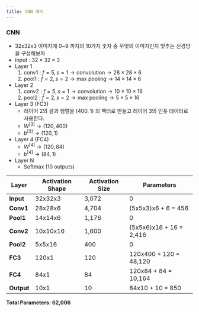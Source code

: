 ```yaml
---
title: CNN 예시
---
```


### CNN

- 32x32x3 이미지에 0~9 까지의 10가지 숫자 중 무엇의 이미지인지 맞추는 신경망을 구성해보자
- input : $32\times{}32\times{}3$
- Layer 1
    1. conv1 : $f=5, s=1\rightarrow{}\text{convolution}\rightarrow{}28\times{}28\times{}6$
    2. pool1 : $f=2, s=2\rightarrow\text{max pooling}\rightarrow{}14\times14\times6$
- Layer 2
    1. conv2 : $f=5, s=1\rightarrow{}\text{convolution}\rightarrow{}10\times{}10\times{}16$
    2. pool2 : $f=2, s=2\rightarrow\text{max pooling}\rightarrow{}5\times5\times16$ 
- Layer 3 (FC3)
    - 레이어 2의 결과 행렬을 $(400, 1)$ 의 벡터로 만들고 레이어 3의 인풋 데이터로 사용한다.
    - $W^{[3]}\rightarrow{}(120, 400)$
    - $b^{[3]}\rightarrow{}(120, 1)$
- Layer 4 (FC4)
    - $W^{[4]}\rightarrow{}(120, 84)$
    - $b^{[4]}\rightarrow{}(84, 1)$
- Layer N
    - Softmax (10 outputs)

| **Layer** | **Activation Shape** | **Activation Size** | **Parameters** |
| --- | --- | --- | --- |
| **Input** | 32x32x3 | 3,072 | 0 |
| **Conv1** | 28x28x6 | 4,704 | (5x5x3)x6 + 6 = 456 |
| **Pool1** | 14x14x6 | 1,176 | 0 |
| **Conv2** | 10x10x16 | 1,600 | (5x5x6)x16 + 16 = 2,416 |
| **Pool2** | 5x5x16 | 400 | 0 |
| **FC3** | 120x1 | 120 | 120x400 + 120 = 48,120 |
| **FC4** | 84x1 | 84 | 120x84 + 84 = 10,164 |
| **Output** | 10x1 | 10 | 84x10 + 10 = 850 |

**Total Parameters: 62,006**